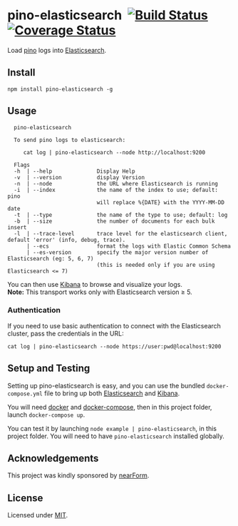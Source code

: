 # pino-elasticsearch&nbsp;&nbsp;[![Build Status](https://travis-ci.org/pinojs/pino-elasticsearch.svg)](https://travis-ci.org/pinojs/pino-elasticsearch)&nbsp;[![Coverage Status](https://coveralls.io/repos/github/pinojs/pino-elasticsearch/badge.svg?branch=master)](https://coveralls.io/github/pinojs/pino-elasticsearch?branch=master)

Load [pino](https://github.com/pinojs/pino) logs into
[Elasticsearch](https://www.elastic.co/products/elasticsearch).

## Install

```
npm install pino-elasticsearch -g
```

## Usage

```
  pino-elasticsearch

  To send pino logs to elasticsearch:

     cat log | pino-elasticsearch --node http://localhost:9200

  Flags
  -h  | --help              Display Help
  -v  | --version           display Version
  -n  | --node              the URL where Elasticsearch is running
  -i  | --index             the name of the index to use; default: pino
                            will replace %{DATE} with the YYYY-MM-DD date
  -t  | --type              the name of the type to use; default: log
  -b  | --size              the number of documents for each bulk insert
  -l  | --trace-level       trace level for the elasticsearch client, default 'error' (info, debug, trace).
      | --ecs               format the logs with Elastic Common Schema
      | --es-version        specify the major version number of Elasticsearch (eg: 5, 6, 7)
                            (this is needed only if you are using Elasticsearch <= 7)

```

You can then use [Kibana](https://www.elastic.co/products/kibana) to
browse and visualize your logs.  
**Note:** This transport works only with Elasticsearch version ≥ 5.

### Authentication
If you need to use basic authentication to connect with the Elasticsearch cluster, pass the credentials in the URL:
```
cat log | pino-elasticsearch --node https://user:pwd@localhost:9200
```
## Setup and Testing

Setting up pino-elasticsearch is easy, and you can use the bundled
`docker-compose.yml` file to bring up both
[Elasticsearch](https://www.elastic.co/products/elasticsearch) and
[Kibana](https://www.elastic.co/products/kibana).

You will need [docker](https://www.docker.com/) and
[docker-compose](https://docs.docker.com/compose/), then in this project
folder, launch `docker-compose up`.

You can test it by launching `node example | pino-elasticsearch`, in
this project folder. You will need to have `pino-elasticsearch`
installed globally.

## Acknowledgements

This project was kindly sponsored by [nearForm](http://nearform.com).

## License

Licensed under [MIT](./LICENSE).
